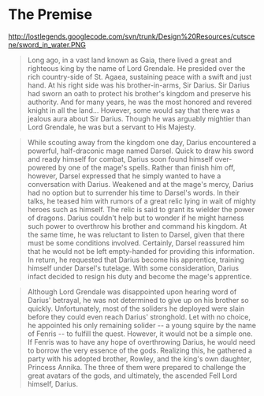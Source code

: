 # The Premise #
http://lostlegends.googlecode.com/svn/trunk/Design%20Resources/cutscene/sword_in_water.PNG

> Long ago, in a vast land known as Gaia, there lived a great and righteous king by the name of Lord Grendale. He presided over the rich country-side of St. Agaea, sustaining peace with a swift and just hand. At his right side was his brother-in-arms, Sir Darius. Sir Darius had sworn an oath to protect his brother's kingdom and preserve his authority. And for many years, he was the most honored and revered knight in all the land... However, some would say that there was a jealous aura about Sir Darius. Though he was arguably mightier than Lord Grendale, he was but a servant to His Majesty.

> While scouting away from the kingdom one day, Darius encountered a powerful, half-draconic mage named Darsel. Quick to draw his sword and ready himself for combat, Darius soon found himself over-powered by one of the mage's spells. Rather than finish him off, however, Darsel expressed that he simply wanted to have a conversation with Darius. Weakened and at the mage's mercy, Darius had no option but to surrender his time to Darsel's words. In their talks, he teased him with rumors of a great relic lying in wait of mighty heroes such as himself. The relic is said to grant its wielder the power of dragons. Darius couldn't help but to wonder if he might harness such power to overthrow his brother and command his kingdom. At the same time, he was reluctant to listen to Darsel, given that there must be some conditions involved. Certainly, Darsel reassured him that he would not be left empty-handed for providing this information. In return, he requested that Darius become his apprentice, training himself under Darsel's tutelage. With some consideration, Darius infact decided to resign his duty and become the mage's apprentice.

> Although Lord Grendale was disappointed upon hearing word of Darius' betrayal, he was not determined to give up on his brother so quickly. Unfortunately, most of the soliders he deployed were slain before they could even reach Darius' stronghold. Let with no choice, he appointed his only remaining solider -- a young squire by the name of Fenris -- to fulfill the quest. However, it would not be a simple one. If Fenris was to have any hope of overthrowing Darius, he would need to borrow the very essence of the gods. Realizing this, he gathered a party with his adopted brother, Rowley, and the king's own daughter, Princess Annika. The three of them were prepared to challenge the great avatars of the gods, and ultimately, the ascended Fell Lord himself, Darius.